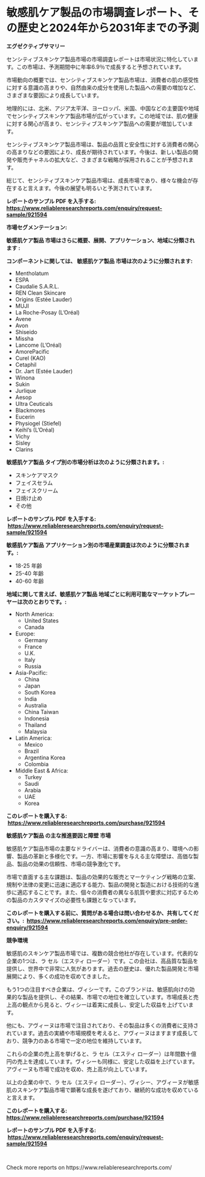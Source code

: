 <p><h1>敏感肌ケア製品の市場調査レポート、その歴史と2024年から2031年までの予測</h1></p><p><strong>エグゼクティブサマリー</strong></p>
<p><p>センシティブスキンケア製品市場の市場調査レポートは市場状況に特化しています。この市場は、予測期間中に年率6.9％で成長すると予想されています。</p><p>市場動向の概要では、センシティブスキンケア製品市場は、消費者の肌の感受性に対する意識の高まりや、自然由来の成分を使用した製品への需要の増加など、さまざまな要因により成長しています。</p><p>地理的には、北米、アジア太平洋、ヨーロッパ、米国、中国などの主要国や地域でセンシティブスキンケア製品市場が広がっています。この地域では、肌の健康に対する関心が高まり、センシティブスキンケア製品への需要が増加しています。</p><p>センシティブスキンケア製品市場は、製品の品質と安全性に対する消費者の関心の高まりなどの要因により、成長が期待されています。今後は、新しい製品の開発や販売チャネルの拡大など、さまざまな戦略が採用されることが予想されます。</p><p>総じて、センシティブスキンケア製品市場は、成長市場であり、様々な機会が存在すると言えます。今後の展望も明るいと予測されています。</p></p>
<p><strong>レポートのサンプル PDF を入手する: <a href="https://www.reliableresearchreports.com/enquiry/request-sample/921594">https://www.reliableresearchreports.com/enquiry/request-sample/921594</a></strong></p>
<p><strong>市場セグメンテーション:</strong></p>
<p><strong> 敏感肌ケア製品 市場はさらに概要、展開、アプリケーション、地域に分類されます :</strong></p>
<p><strong>コンポーネントに関しては、 敏感肌ケア製品 市場は次のように分類されます: &nbsp;</strong></p>
<p><ul><li>Mentholatum</li><li>ESPA</li><li>Caudalie S.A.R.L.</li><li>REN Clean Skincare</li><li>Origins (Estée Lauder)</li><li>MUJI</li><li>La Roche-Posay (L’Oréal)</li><li>Avene</li><li>Avon</li><li>Shiseido</li><li>Missha</li><li>Lancome (L’Oréal)</li><li>AmorePacific</li><li>Curel (KAO)</li><li>Cetaphil</li><li>Dr. Jart (Estée Lauder)</li><li>Winona</li><li>Sukin</li><li>Jurlique</li><li>Aesop</li><li>Ultra Ceuticals</li><li>Blackmores</li><li>Eucerin</li><li>Physiogel (Stiefel)</li><li>Keihl’s (L’Oréal)</li><li>Vichy</li><li>Sisley</li><li>Clarins</li></ul></p>
<p><strong> 敏感肌ケア製品 タイプ別の市場分析は次のように分類されます。:</strong></p>
<p><ul><li>スキンケアマスク</li><li>フェイスセラム</li><li>フェイスクリーム</li><li>日焼け止め</li><li>その他</li></ul></p>
<p><strong>レポートのサンプル PDF を入手する: &nbsp;<a href="https://www.reliableresearchreports.com/enquiry/request-sample/921594">https://www.reliableresearchreports.com/enquiry/request-sample/921594</a></strong></p>
<p><strong> 敏感肌ケア製品 アプリケーション別の市場産業調査は次のように分類されます。:</strong></p>
<p><ul><li>18-25 年齢</li><li>25-40 年齢</li><li>40-60 年齢</li></ul></p>
<p><strong>地域に関して言えば、敏感肌ケア製品 地域ごとに利用可能なマーケットプレーヤーは次のとおりです。:</strong></p>
<p><ul>
    <li>
        North America:
        <ul>
            <li>United States</li>
            <li>Canada</li>
        </ul>
    </li>
    <li>
        Europe:
        <ul>
            <li>Germany</li>
            <li>France</li>
            <li>U.K.</li>
            <li>Italy</li>
            <li>Russia</li>
        </ul>
    </li>
    <li>
        Asia-Pacific:
        <ul>
            <li>China</li>
            <li>Japan</li>
            <li>South Korea</li>
            <li>India</li>
            <li>Australia</li>
            <li>China Taiwan</li>
            <li>Indonesia</li>
            <li>Thailand</li>
            <li>Malaysia</li>
        </ul>
    </li>
    <li>
        Latin America:
        <ul>
            <li>Mexico</li>
            <li>Brazil</li>
            <li>Argentina Korea</li>
            <li>Colombia</li>
        </ul>
    </li>
    <li>
        Middle East & Africa:
        <ul>
            <li>Turkey</li>
            <li>Saudi</li>
            <li>Arabia</li>
            <li>UAE</li>
            <li>Korea</li>
        </ul>
    </li>
    </ul></p>
<p><strong>このレポートを購入する: &nbsp;<a href="https://www.reliableresearchreports.com/purchase/921594">https://www.reliableresearchreports.com/purchase/921594</a></strong></p>
<p><strong>敏感肌ケア製品 の主な推進要因と障壁 市場</strong></p>
<p><p>敏感肌ケア製品市場の主要なドライバーは、消費者の意識の高まり、環境への影響、製品の革新と多様化です。一方、市場に影響を与える主な障壁は、高価な製品、製品の効果の信頼性、市場の競争激化です。</p><p>市場で直面する主な課題は、製品の効果的な販売とマーケティング戦略の立案、規制や法律の変更に迅速に適応する能力、製品の開発と製造における技術的な進歩に適応することです。また、個々の消費者の異なる肌質や要求に対応するための製品のカスタマイズの必要性も課題となっています。</p></p>
<p><strong>このレポートを購入する前に、質問がある場合は問い合わせるか、共有してください。:&nbsp; <a href="https://www.reliableresearchreports.com/enquiry/pre-order-enquiry/921594">https://www.reliableresearchreports.com/enquiry/pre-order-enquiry/921594</a></strong></p>
<p><strong>競争環境</strong></p>
<p><p>敏感肌のスキンケア製品市場では、複数の競合他社が存在しています。代表的な企業の1つは、ラ セル（エスティ ローダー）です。この会社は、高品質な製品を提供し、世界中で非常に人気があります。過去の歴史は、優れた製品開発と市場展開により、多くの成功を収めてきました。</p><p>もう1つの注目すべき企業は、ヴィシーです。このブランドは、敏感肌向けの効果的な製品を提供し、その結果、市場での地位を確立しています。市場成長と売上高の観点から見ると、ヴィシーは着実に成長し、安定した収益を上げています。</p><p>他にも、アヴィーヌは市場で注目されており、その製品は多くの消費者に支持されています。過去の実績や市場規模を考えると、アヴィーヌはますます成長しており、競争力のある市場で一定の地位を維持しています。</p><p>これらの企業の売上高を挙げると、ラ セル（エスティ ローダー）は年間数十億円の売上を達成しています。ヴィシーも同様に、安定した収益を上げています。アヴィーヌも市場で成功を収め、売上高が向上しています。</p><p>以上の企業の中で、ラ セル（エスティ ローダー）、ヴィシー、アヴィーヌが敏感肌のスキンケア製品市場で顕著な成長を遂げており、継続的な成功を収めていると言えます。</p></p>
<p><strong>このレポートを購入する: &nbsp; <a href="https://www.reliableresearchreports.com/purchase/921594">https://www.reliableresearchreports.com/purchase/921594</a></strong></p>
<p><strong>レポートのサンプル PDF を入手する: &nbsp;<a href="https://www.reliableresearchreports.com/enquiry/request-sample/921594">https://www.reliableresearchreports.com/enquiry/request-sample/921594</a></strong><strong></strong></p>
<p>&nbsp;</p>
<p>Check more reports on https://www.reliableresearchreports.com/</p>